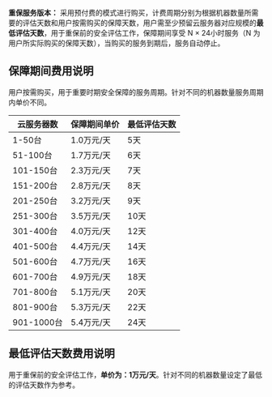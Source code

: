 **重保服务版本：** 采用预付费的模式进行购买，计费周期分别为根据机器数量所需要的评估天数和用户按需购买的保障天数，用户需至少预留云服务器对应规模的**最低评估天数**，用于重保前的安全评估工作，保障期间享受 N × 24小时服务（N 为用户所实际购买的保障天数），当购买的服务到期后，服务自动停止。

##  保障期间费用说明
用户按需购买，用于重要时期安全保障的服务周期。针对不同的机器数量服务周期内单价不同。

| 云服务器数 | 保障期间单价 | 最低评估天数 |
| ---------- | ------------ | ------------ |
| 1-50台     | 1.0万元/天   | 5天             |
| 51-100台   | 1.7万元/天   | 6天             |
| 101-150台  | 2.3万元/天   | 7天             |
| 151-200台  | 2.8万元/天   | 8天             |
| 201-250台  | 3.2万元/天   | 9天             |
| 251-300台  | 3.5万元/天   | 10天            |
| 301-400台  | 4.0万元/天   | 12天            |
| 401-500台  | 4.4万元/天   | 14天            |
| 501-600台  | 4.7万元/天   | 16天            |
| 601-700台  | 4.9万元/天   | 18天            |
| 701-800台  | 5.1万元/天   | 20天            |
| 801-900台  | 5.3万元/天   | 22天             |
| 901-1000台 | 5.4万元/天   | 24天           |


## 最低评估天数费用说明
用于重保前的安全评估工作，**单价为：1万元/天**。针对不同的机器数量设定了最低的评估天数作为参考。
